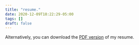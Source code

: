 ```yaml
---
title: "resume."
date: 2020-12-09T18:22:29-05:00
tags: []
draft: false
---
```


Alternatively, you can download the [PDF version](https://drive.google.com/file/d/1dWrL7kR9xXaYNTdvMKB8X_SMxYKAl3qJ/view) of my resume. 